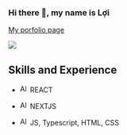 ### Hi there 👋, my name is Lợi

[My porfolio page](https://porfolio-gules-kappa.vercel.app/)

[![](https://visitcount.itsvg.in/api?id=Loiphan1003&label=Profile%20Views&color=0&icon=0&pretty=true)](https://visitcount.itsvg.in)

## Skills and Experience
- <img src="https://cdn-icons-png.flaticon.com/128/753/753244.png" alt="Alt Text" style="width: 16px; height: auto;" /> REACT

- <img src="https://raw.githubusercontent.com/gilbarbara/logos/master/logos/nextjs-icon.svg" alt="Alt Text" style="width: 16px; height: auto;" /> NEXTJS

- <img src="https://cdn-icons-png.flaticon.com/128/2933/2933245.png" alt="Alt Text" style="width: 16px; height: auto;" /> JS, Typescript, HTML, CSS
